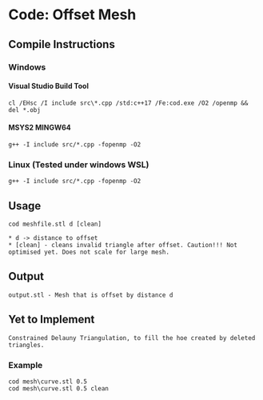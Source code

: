 # Code: Offset Mesh

## Compile Instructions

###  Windows
#### Visual Studio Build Tool
	cl /EHsc /I include src\*.cpp /std:c++17 /Fe:cod.exe /O2 /openmp && del *.obj


#### MSYS2 MINGW64
	g++ -I include src/*.cpp -fopenmp -O2


### Linux (Tested under windows WSL)
	g++ -I include src/*.cpp -fopenmp -O2


## Usage
	cod meshfile.stl d [clean]

	* d -> distance to offset
	* [clean] - cleans invalid triangle after offset. Caution!!! Not optimised yet. Does not scale for large mesh.

## Output
	output.stl - Mesh that is offset by distance d

## Yet to Implement
	Constrained Delauny Triangulation, to fill the hoe created by deleted triangles.

### Example
	cod mesh\curve.stl 0.5 
	cod mesh\curve.stl 0.5 clean
